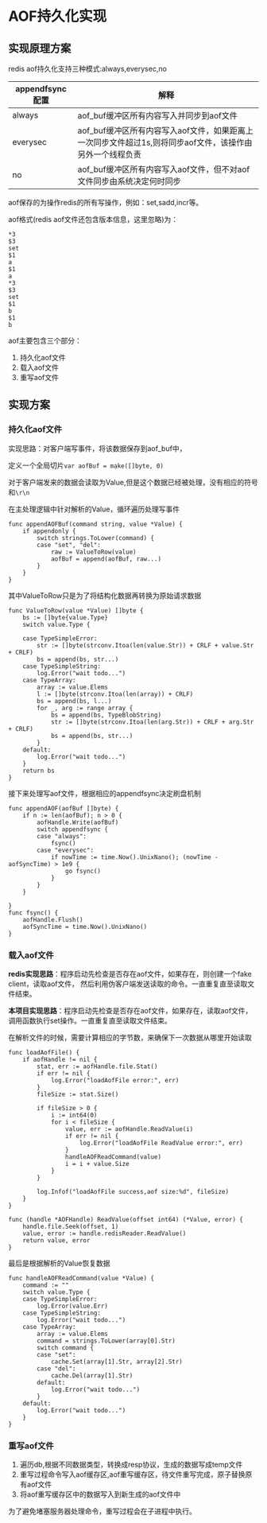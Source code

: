 # AOF持久化实现
## 实现原理方案
redis aof持久化支持三种模式:always,everysec,no

appendfsync配置|解释
---|---
always|aof_buf缓冲区所有内容写入并同步到aof文件
everysec|aof_buf缓冲区所有内容写入aof文件，如果距离上一次同步文件超过1s,则将同步aof文件，该操作由另外一个线程负责
no|aof_buf缓冲区所有内容写入aof文件，但不对aof文件同步由系统决定何时同步

aof保存的为操作redis的所有写操作，例如：set,sadd,incr等。

aof格式(redis aof文件还包含版本信息，这里忽略)为：
```
*3
$3
set
$1
a
$1
a
*3
$3
set
$1
b
$1
b
```

aof主要包含三个部分：
1. 持久化aof文件
2. 载入aof文件
3. 重写aof文件

## 实现方案
### 持久化aof文件
实现思路：对客户端写事件，将该数据保存到aof_buf中，

定义一个全局切片`var aofBuf = make([]byte, 0)`

对于客户端发来的数据会读取为Value,但是这个数据已经被处理，没有相应的符号和`\r\n`

在主处理逻辑中针对解析的Value，循环遍历处理写事件
```
func appendAOFBuf(command string, value *Value) {
	if appendonly {
		switch strings.ToLower(command) {
		case "set", "del":
			raw := ValueToRow(value)
			aofBuf = append(aofBuf, raw...)
		}
	}
}
```
其中ValueToRow只是为了将结构化数据再转换为原始请求数据

```
func ValueToRow(value *Value) []byte {
	bs := []byte{value.Type}
	switch value.Type {

	case TypeSimpleError:
		str := []byte(strconv.Itoa(len(value.Str)) + CRLF + value.Str + CRLF)
		bs = append(bs, str...)
	case TypeSimpleString:
		log.Error("wait todo...")
	case TypeArray:
		array := value.Elems
		l := []byte(strconv.Itoa(len(array)) + CRLF)
		bs = append(bs, l...)
		for _, arg := range array {
			bs = append(bs, TypeBlobString)
			str := []byte(strconv.Itoa(len(arg.Str)) + CRLF + arg.Str + CRLF)
			bs = append(bs, str...)
		}
	default:
		log.Error("wait todo...")
	}
	return bs
}
```
接下来处理写aof文件，根据相应的appendfsync决定刷盘机制
```
func appendAOF(aofBuf []byte) {
	if n := len(aofBuf); n > 0 {
		aofHandle.Write(aofBuf)
		switch appendfsync {
		case "always":
			fsync()
		case "everysec":
			if nowTime := time.Now().UnixNano(); (nowTime - aofSyncTime) > 1e9 {
				go fsync()
			}
		}
	}

}
func fsync() {
	aofHandle.Flush()
	aofSyncTime = time.Now().UnixNano()
}
```
### 载入aof文件
**redis实现思路**：程序启动先检查是否存在aof文件，如果存在，则创建一个fake client，读取aof文件，
然后利用伪客户端发送读取的命令。一直重复直至读取文件结束。

**本项目实现思路**：程序启动先检查是否存在aof文件，如果存在，读取aof文件，调用函数执行set操作。一直重复直至读取文件结束。

在解析文件的时候，需要计算相应的字节数，来确保下一次数据从哪里开始读取

```
func loadAofFile() {
	if aofHandle != nil {
		stat, err := aofHandle.file.Stat()
		if err != nil {
			log.Error("loadAofFile error:", err)
		}
		fileSize := stat.Size()

		if fileSize > 0 {
			i := int64(0)
			for i < fileSize {
				value, err := aofHandle.ReadValue(i)
				if err != nil {
					log.Error("loadAofFile ReadValue error:", err)
				}
				handleAOFReadCommand(value)
				i = i + value.Size
			}
		}

		log.Infof("loadAofFile success,aof size:%d", fileSize)
	}
}
```
```
func (handle *AOFHandle) ReadValue(offset int64) (*Value, error) {
	handle.file.Seek(offset, 1)
	value, error := handle.redisReader.ReadValue()
	return value, error
}
```
最后是根据解析的Value恢复数据

```
func handleAOFReadCommand(value *Value) {
	command := ""
	switch value.Type {
	case TypeSimpleError:
		log.Error(value.Err)
	case TypeSimpleString:
		log.Error("wait todo...")
	case TypeArray:
		array := value.Elems
		command = strings.ToLower(array[0].Str)
		switch command {
		case "set":
			cache.Set(array[1].Str, array[2].Str)
		case "del":
			cache.Del(array[1].Str)
		default:
			log.Error("wait todo...")
		}
	default:
		log.Error("wait todo...")
	}
}
```

### 重写aof文件
1. 遍历db,根据不同数据类型，转换成resp协议，生成的数据写成temp文件
2. 重写过程命令写入aof缓存区,aof重写缓存区，待文件重写完成，原子替换原有aof文件
3. 将aof重写缓存区中的数据写入到新生成的aof文件中

为了避免堵塞服务器处理命令，重写过程会在子进程中执行。